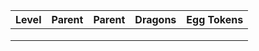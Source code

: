 | Level | Parent | Parent | Dragons | Egg Tokens |
|-------|--------|--------|---------|------------|
|       |        |        |         |            |
|       |        |        |         |            |
|       |        |        |         |            |
